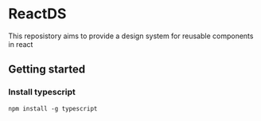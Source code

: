 # ReactDS
This reposistory aims to provide a design system for reusable components in react

## Getting started

### Install typescript

```shell
npm install -g typescript
```
